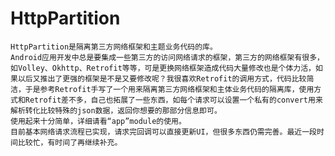 # HttpPartition
    HttpPartition是隔离第三方网络框架和主题业务代码的库。
    Android应用开发中总是要集成一些第三方的访问网络请求的框架，第三方的网络框架有很多，如Volley、Okhttp、Retrofit等等，可是更换网络框架造成代码大量修改也是个体力活，如果以后又推出了更强的框架是不是又要修改呢？我很喜欢Retrofit的调用方式，代码比较简洁，于是参考Retrofit手写了一个用来隔离第三方网络框架和主体业务代码的隔离库，使用方式和Retrofit差不多，自己也拓展了一些东西，如每个请求可以设置一个私有的convert用来解析转化比较特殊的json数据，返回你想要的那部分信息即可。
    使用起来十分简单，详细请看“app”module的使用。
    目前基本网络请求流程已实现，请求完回调可以直接更新UI，但很多东西仍需完善。最近一段时间比较忙，有时间了再继续补充。
	
